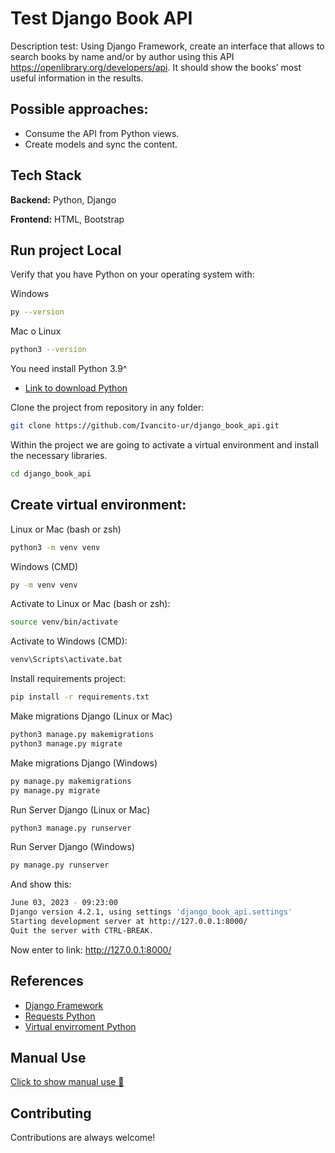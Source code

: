 
# Test Django Book API

Description test: Using Django Framework, create an interface that allows to search books by name and/or by author using this API https://openlibrary.org/developers/api. It should show the books’ most useful information in the results.

## Possible approaches:
- Consume the API from Python views.
- Create models and sync the content.



## Tech Stack

**Backend:** Python, Django

**Frontend:** HTML, Bootstrap



## Run project Local

Verify that you have Python on your operating system with:

Windows
```bash
py --version
```

Mac o Linux
```bash
python3 --version
```


You need install Python 3.9^

- [Link to download Python](https://www.python.org/downloads/)

Clone the project from repository in any folder:

```bash
git clone https://github.com/Ivancito-ur/django_book_api.git
```

Within the project we are going to activate a virtual environment and install the necessary libraries.
```bash
cd django_book_api
```

## Create virtual environment:

Linux or Mac (bash or zsh)
```bash
python3 -m venv venv
```

Windows (CMD)
```bash
py -m venv venv
```

Activate to Linux or Mac (bash or zsh):
```bash
source venv/bin/activate
```

Activate to Windows (CMD):
```bash
venv\Scripts\activate.bat
```

Install requirements project:
```bash
pip install -r requirements.txt
```


Make migrations Django (Linux or Mac)
```bash
python3 manage.py makemigrations
python3 manage.py migrate
```

Make migrations Django (Windows)

```bash
py manage.py makemigrations
py manage.py migrate
```

Run Server Django (Linux or Mac)
```bash
python3 manage.py runserver
```

Run Server Django (Windows)
```bash
py manage.py runserver
```

And show this:
```bash
June 03, 2023 - 09:23:00
Django version 4.2.1, using settings 'django_book_api.settings'
Starting development server at http://127.0.0.1:8000/
Quit the server with CTRL-BREAK.
```

Now enter to link:  http://127.0.0.1:8000/

## References

 - [Django Framework](https://docs.djangoproject.com/en/4.2/)
 - [Requests Python](https://requests.readthedocs.io/en/latest/)
 - [Virtual envirroment Python](https://docs.python.org/3/library/venv.html)


## Manual Use
[Click to show manual use 📖](/resources/HowtoSearchandManageFavoriteBooksonOpenLibrary_PDF_2023-06-04142954.139715.pdf)


## Contributing

Contributions are always welcome!
